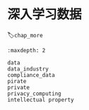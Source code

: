 # 深入学习数据
:label:`chap_more`

```toc
:maxdepth: 2

data
data_industry
compliance_data
pirate
private
privacy_computing
intellectual property
```
